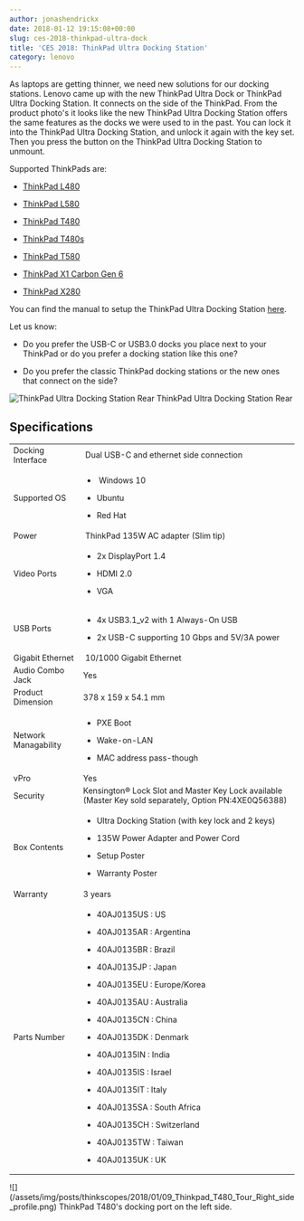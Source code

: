 ```yaml
---
author: jonashendrickx
date: 2018-01-12 19:15:08+00:00
slug: ces-2018-thinkpad-ultra-dock
title: 'CES 2018: ThinkPad Ultra Docking Station'
category: lenovo
---
```

As laptops are getting thinner, we need new solutions for our docking stations. Lenovo came up with the new ThinkPad Ultra Dock or ThinkPad Ultra Docking Station. It connects on the side of the ThinkPad. From the product photo's it looks like the new ThinkPad Ultra Docking Station offers the same features as the docks we were used to in the past. You can lock it into the ThinkPad Ultra Docking Station, and unlock it again with the key set. Then you press the button on the ThinkPad Ultra Docking Station to unmount.

Supported ThinkPads are:



 	
  * [ThinkPad L480](/blog/2018/01/07/ces-2018-thinkpad-l480-l580/)

 	
  * [ThinkPad L580](/blog/2018/01/07/ces-2018-thinkpad-l480-l580/)

 	
  * [ThinkPad T480](/blog/2018/01/07/ces-2018-thinkpad-t480-t580/)

 	
  * [ThinkPad T480s](/blog/2018/01/07/ces-2018-thinkpad-t480s/)

 	
  * [ThinkPad T580](/blog/2018/01/07/ces-2018-thinkpad-t480-t580/)

 	
  * [ThinkPad X1 Carbon Gen 6](/blog/2018/01/09/ces-2018-x1-carbon-gen-6/)

 	
  * [ThinkPad X280](/blog/2018/01/07/ces-2018-thinkpad-x280/)


You can find the manual to setup the ThinkPad Ultra Docking Station [here](https://download.lenovo.com/consumer/options/thinkpad_ultra_stocking_station_set_up_guide_201801.pdf).

Let us know:



 	
  * Do you prefer the USB-C or USB3.0 docks you place next to your ThinkPad or do you prefer a docking station like this one?

 	
  * Do you prefer the classic ThinkPad docking stations or the new ones that connect on the side?


![ThinkPad Ultra Docking Station Rear](/assets/img/posts/thinkscopes/2018/01/ThinkPad-Ultra-Docking-Station-_png_6-512x512.png) ThinkPad Ultra Docking Station Rear


## Specifications


<table >
<tbody >
<tr >

<td >Docking Interface
</td>

<td > Dual USB-C and ethernet side connection
</td>
</tr>
<tr >

<td >Supported OS
</td>

<td >



 	
  *  Windows 10

 	
  * Ubuntu

 	
  * Red Hat



</td>
</tr>
<tr >

<td >Power
</td>

<td > ThinkPad 135W AC adapter (Slim tip)
</td>
</tr>
<tr >

<td >Video Ports
</td>

<td >



 	
  * 2x DisplayPort 1.4

 	
  * HDMI 2.0

 	
  * VGA



</td>
</tr>
<tr >

<td >USB Ports
</td>

<td >



 	
  * 4x USB3.1_v2 with 1 Always-On USB

 	
  * 2x USB-C supporting 10 Gbps and 5V/3A power



</td>
</tr>
<tr >

<td >Gigabit Ethernet
</td>

<td > 10/1000 Gigabit Ethernet
</td>
</tr>
<tr >

<td >Audio Combo Jack
</td>

<td >Yes
</td>
</tr>
<tr >

<td >Product Dimension
</td>

<td >378 x 159 x 54.1 mm
</td>
</tr>
<tr >

<td >Network Managability
</td>

<td >



 	
  * PXE Boot

 	
  * Wake-on-LAN

 	
  * MAC address pass-though



</td>
</tr>
<tr >

<td >vPro
</td>

<td >Yes
</td>
</tr>
<tr >

<td >Security
</td>

<td >Kensington® Lock Slot and Master Key Lock available (Master Key sold separately, Option PN:4XE0Q56388)
</td>
</tr>
<tr >

<td >Box Contents
</td>

<td >



 	
  * Ultra Docking Station (with key lock and 2 keys)

 	
  * 135W Power Adapter and Power Cord

 	
  * Setup Poster

 	
  * Warranty Poster



</td>
</tr>
<tr >

<td >Warranty
</td>

<td >3 years
</td>
</tr>
<tr >

<td >Parts Number
</td>

<td >



 	
  * 40AJ0135US : US

 	
  * 40AJ0135AR : Argentina

 	
  * 40AJ0135BR : Brazil

 	
  * 40AJ0135JP : Japan

 	
  * 40AJ0135EU : Europe/Korea

 	
  * 40AJ0135AU : Australia

 	
  * 40AJ0135CN : China

 	
  * 40AJ0135DK : Denmark

 	
  * 40AJ0135IN : India

 	
  * 40AJ0135IS : Israel

 	
  * 40AJ0135IT : Italy

 	
  * 40AJ0135SA : South Africa

 	
  * 40AJ0135CH : Switzerland

 	
  * 40AJ0135TW : Taiwan

 	
  * 40AJ0135UK : UK



</td>
</tr>
</tbody>
</table>
![](/assets/img/posts/thinkscopes/2018/01/09_Thinkpad_T480_Tour_Right_side_profile.png) ThinkPad T480's docking port on the left side.


